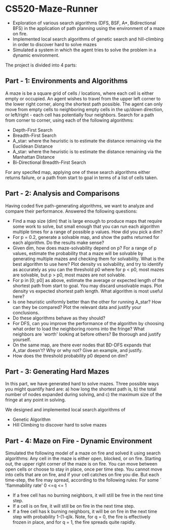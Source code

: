 # CS520-Maze-Runner
- Exploration of various search algorithms (DFS, BSF, A*, Bidirectional BFS) in the application of path planning using the environment of a maze on fire. 
- Implemented local search algorithms of genetic search and hill-climbing in order to discover hard to solve mazes
- Simulated a system in which the agent tries to solve the problem in a dynamic environment. 

The project is divided into 4 parts:

## Part - 1: Environments and Algorithms

A maze is be a square grid of cells / locations, where each cell is either empty or occupied. An agent wishes to travel from the upper left corner to the lower right corner, along the shortest
path possible. The agent can only move from empty cells to neighboring empty cells in the up/down direction, or left/right - each cell has potentially four neighbors.
Search for a path from corner to corner, using each of the following algorithms:
- Depth-First Search
- Breadth-First Search
- A_star: where the heuristic is to estimate the distance remaining via the Euclidean Distance
- A_star: where the heuristic is to estimate the distance remaining via the Manhattan Distance
- Bi-Directional Breadth-First Search

For any specifed map, applying one of these search algorithms either returns failure, or a path from start to
goal in terms of a list of cells taken.

## Part - 2: Analysis and Comparisons

Having coded five path-generating algorithms, we want to analyze and compare their performance. Answered the following questions:
- Find a map size (dim) that is large enough to produce maps that require some work to solve, but small enough
that you can run each algorithm multiple times for a range of possible p values. How did you pick a dim?
- For p = 0.2, generate a solvable map, and show the paths returned for each algorithm. Do the results make
sense? 
- Given dim, how does maze-solvability depend on p? For a range of p values, estimate the probability that
a maze will be solvable by generating multiple mazes and checking them for solvability. What is the best
algorithm to use here? Plot density vs solvability, and try to identify as accurately as you can the threshold p0
where for p < p0, most mazes are solvable, but p > p0, most mazes are not solvable.
- For p in [0; p0] as above, estimate the average or expected length of the shortest path from start to goal. You
may discard unsolvable maps. Plot density vs expected shortest path length. What algorithm is most useful
here?
- Is one heuristic uniformly better than the other for running A_star? How can they be compared? Plot the relevant
data and justify your conclusions.
- Do these algorithms behave as they should?
- For DFS, can you improve the performance of the algorithm by choosing what order to load the neighboring
rooms into the fringe? What neighbors are `worth' looking at before others? Be thorough and justify yourself.
- On the same map, are there ever nodes that BD-DFS expands that A_star doesn't? Why or why not? Give an
example, and justify.
- How does the threshold probability p0 depend on dim? 

## Part - 3: Generating Hard Mazes

In this part, we have generated hard to solve mazes. Three possible ways you might quantify hard are: a) how
long the shortest path is, b) the total number of nodes expanded during solving, and c) the maximum size of the
fringe at any point in solving.

We designed and implemented local search algorithms of
- Genetic Algorithm
- Hill Climbing
 to discover hard to solve mazes
 
 ## Part - 4: Maze on Fire - Dynamic Environment
 
Simulated the following model of a maze on fire and solved it using search algorithms:
Any cell in the maze is either open, blocked, or on fire. Starting out, the upper right corner of the maze is on fire. You can move between open cells or choose to stay in
place, once per time step. You cannot move into cells that are on fire, and if your cell catches on fire you die. But each time-step, the fire may spread, according to the following rules: For some `
'flammability rate'  0 <=q <= 1
  - If a free cell has no burning neighbors, it will still be free in the next time step.
  - If a cell is on fire, it will still be on fire in the next time step.
  - If a free cell has k burning neighbors, it will be on fire in the next time step with probability 1-(1-q)k.
Note, for q = 0, the fire is effectively frozen in place, and for q = 1, the fire spreads quite rapidly.
 
